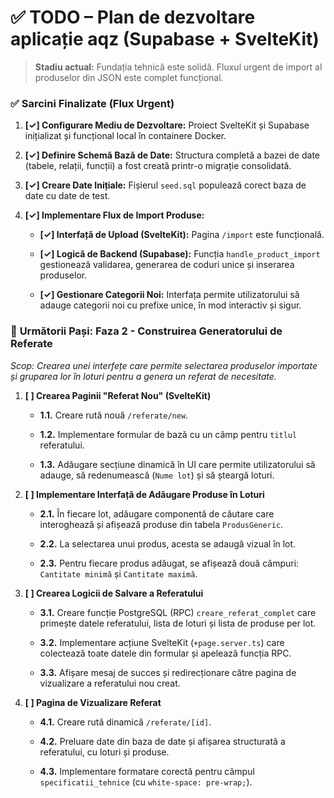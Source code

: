 # ✅ TODO – Plan de dezvoltare aplicație aqz (Supabase + SvelteKit)

> **Stadiu actual:** Fundația tehnică este solidă. Fluxul urgent de import al produselor din JSON este complet funcțional.

### ✅ **Sarcini Finalizate (Flux Urgent)**

1. **[✓] Configurare Mediu de Dezvoltare:** Proiect SvelteKit și Supabase inițializat și funcțional local în containere Docker.

2. **[✓] Definire Schemă Bază de Date:** Structura completă a bazei de date (tabele, relații, funcții) a fost creată printr-o migrație consolidată.

3. **[✓] Creare Date Inițiale:** Fișierul `seed.sql` populează corect baza de date cu date de test.

4. **[✓] Implementare Flux de Import Produse:**

   * **[✓] Interfață de Upload (SvelteKit):** Pagina `/import` este funcțională.

   * **[✓] Logică de Backend (Supabase):** Funcția `handle_product_import` gestionează validarea, generarea de coduri unice și inserarea produselor.

   * **[✓] Gestionare Categorii Noi:** Interfața permite utilizatorului să adauge categorii noi cu prefixe unice, în mod interactiv și sigur.

### 🎯 **Următorii Pași: Faza 2 - Construirea Generatorului de Referate**

*Scop: Crearea unei interfețe care permite selectarea produselor importate și gruparea lor în loturi pentru a genera un referat de necesitate.*

1. **[ ] Crearea Paginii "Referat Nou" (SvelteKit)**

   * **1.1.** Creare rută nouă `/referate/new`.

   * **1.2.** Implementare formular de bază cu un câmp pentru `titlul` referatului.

   * **1.3.** Adăugare secțiune dinamică în UI care permite utilizatorului să adauge, să redenumească (`Nume lot`) și să șteargă loturi.

2. **[ ] Implementare Interfață de Adăugare Produse în Loturi**

   * **2.1.** În fiecare lot, adăugare componentă de căutare care interoghează și afișează produse din tabela `ProdusGeneric`.

   * **2.2.** La selectarea unui produs, acesta se adaugă vizual în lot.

   * **2.3.** Pentru fiecare produs adăugat, se afișează două câmpuri: `Cantitate minimă` și `Cantitate maximă`.

3. **[ ] Crearea Logicii de Salvare a Referatului**

   * **3.1.** Creare funcție PostgreSQL (RPC) `creare_referat_complet` care primește datele referatului, lista de loturi și lista de produse per lot.

   * **3.2.** Implementare acțiune SvelteKit (`+page.server.ts`) care colectează toate datele din formular și apelează funcția RPC.

   * **3.3.** Afișare mesaj de succes și redirecționare către pagina de vizualizare a referatului nou creat.

4. **[ ] Pagina de Vizualizare Referat**

   * **4.1.** Creare rută dinamică `/referate/[id]`.

   * **4.2.** Preluare date din baza de date și afișarea structurată a referatului, cu loturi și produse.

   * **4.3.** Implementare formatare corectă pentru câmpul `specificatii_tehnice` (cu `white-space: pre-wrap;`).